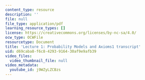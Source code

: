 ```yaml
---
content_type: resource
description: ''
file: null
file_type: application/pdf
learning_resource_types: []
license: https://creativecommons.org/licenses/by-nc-sa/4.0/
ocw_type: OCWFile
resourcetype: Document
title: 'Lecture 1: Probability Models and Axioms1 transcript'
uid: d69caba8-f6c8-4293-9164-30af9e9afb39
video_files:
  video_thumbnail_file: null
video_metadata:
  youtube_id: j9WZyLZCBzs
---
```

